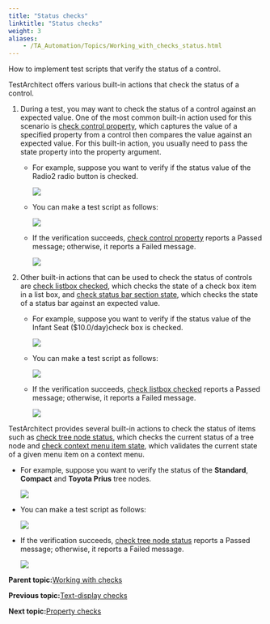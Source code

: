```yaml
--- 
title: "Status checks"
linktitle: "Status checks"
weight: 3
aliases: 
    - /TA_Automation/Topics/Working_with_checks_status.html
---
```


How to implement test scripts that verify the status of a control.

TestArchitect offers various built-in actions that check the status of a control.

1.  During a test, you may want to check the status of a control against an expected value. One of the most common built-in action used for this scenario is [check control property](bia_check_control_property.html), which captures the value of a specified property from a control then compares the value against an expected value. For this built-in action, you usually need to pass the state property into the property argument.
    -   For example, suppose you want to verify if the status value of the Radio2 radio button is checked.

        ![](/images//Images/bia_check_control_property_aut_2.png)

    -   You can make a test script as follows:

        ![](/images//Images/bia_check_control_property_pgm_2.png)

    -   If the verification succeeds, [check control property](bia_check_control_property.html) reports a Passed message; otherwise, it reports a Failed message.

        ![](/images//Images/bia_check_control_property_res_2.png)

2.  Other built-in actions that can be used to check the status of controls are [check listbox checked](bia_check_listbox_checked.html), which checks the state of a check box item in a list box, and [check status bar section state](bia_check_status_bar_section_state.html), which checks the state of a status bar against an expected value.
    -   For example, suppose you want to verify if the status value of the Infant Seat \($10.0/day\)check box is checked.

        ![](/images//Images/bia_check_listbox_checked_aut.png)

    -   You can make a test script as follows:

        ![](/images//Images/bia_check_listbox_checked_pgm.png)

    -   If the verification succeeds, [check listbox checked](bia_check_listbox_checked.html) reports a Passed message; otherwise, it reports a Failed message.

        ![](/images//Images/bia_check_listbox_checked_res.png)


TestArchitect provides several built-in actions to check the status of items such as [check tree node status](bia_check_tree_node_status.html), which checks the current status of a tree node and [check context menu item state](bia_check_context_menu_item_state.html), which validates the current state of a given menu item on a context menu.

-   For example, suppose you want to verify the status of the **Standard**, **Compact** and **Toyota Prius** tree nodes.

    ![](/images//Images/bia_check_tree_node_status_aut.png)

-   You can make a test script as follows:

    ![](/images//Images/bia_check_tree_node_status_pgm.png)

-   If the verification succeeds, [check tree node status](bia_check_tree_node_status.html) reports a Passed message; otherwise, it reports a Failed message.

    ![](/images//Images/bia_check_tree_node_status_res.png)


**Parent topic:**[Working with checks](/TA_Automation/Topics/Automation_model_working_with_checks.html)

**Previous topic:**[Text-display checks](/TA_Automation/Topics/Working_with_checks_text_display.html)

**Next topic:**[Property checks](/TA_Automation/Topics/Working_with_checks_property.html)


